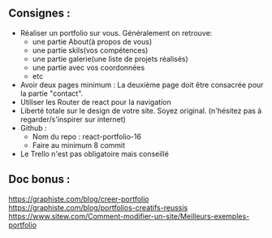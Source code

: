 ## Consignes : 

- Réaliser un portfolio sur vous. Généralement on retrouve: 
    - une partie About(à propos de vous)
    - une partie skils(vos compétences)
    - une partie galerie(une liste de projets réalisés) 
    - une partie avec vos coordonnées
    - etc
- Avoir deux pages minimum : La deuxième page doit être consacrée pour la partie "contact". 
- Utiliser les Router de react pour la navigation
- Liberté totale sur le design de votre site. Soyez original. (n'hésitez pas à regarder/s'inspirer sur internet)
- Github : 
    - Nom du repo : react-portfolio-16
    - Faire au minimum 8 commit
- Le Trello n'est pas obligatoire mais conseillé

## Doc bonus : 
https://graphiste.com/blog/creer-portfolio
https://graphiste.com/blog/portfolios-creatifs-reussis
https://www.sitew.com/Comment-modifier-un-site/Meilleurs-exemples-portfolio